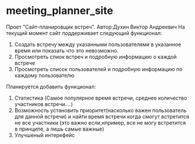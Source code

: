 # meeting_planner_site
Проет "Сайт-планировщик встреч".
Автор:Духин Виктор Андреевич
На текущий момент сайт поддерживает следующий функционал:
1) Создать встречу между указанными пользователями в указанное время или показать что это невозможно.<br>
2) Просмотреть спиок встреч и подробную информацию о каждой встрече
3) Просмотреть список пользователей и подробную информацию по каждому пользователю

Планируется добавить функционал:
1) Статистика (Самое популярное время встречи, среднее количество участников встречи....)
2) Возможность установить приоритет(насколько важен пользователь для данной встречи) и найти время встречи когда смогут встретится не все участники
(это важно если,нпример, все не могу встретится в принципе, а лишь самые важные)
3) Улучшеный интерефейс
